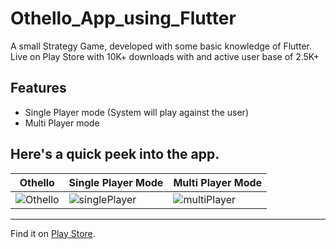# Othello_App_using_Flutter

A small Strategy Game, developed with some basic knowledge of Flutter. Live on Play Store with 10K+ downloads with and active user base of 2.5K+

## Features
* Single Player mode (System will play against the user)
* Multi Player mode

Here's a quick peek into the app.
------------------------------------
|Othello |Single Player Mode|Multi Player Mode|
|------------------|-----------------|----------|
|![Othello](https://lh3.googleusercontent.com/cKpp7FPzzYKwbQFMV5iLBXmN2-gpNfA4CbouCe7JKEogvEx0up8nikCbg03h-VqYg-E=w720-h310-rw)|![singlePlayer](https://lh3.googleusercontent.com/HTxV-xwxIlhQbdUikPS5mHZdkr8py1IVQTTiIyUgk-o1LZGf5FV92wZ9yrdLuaLqTA=w720-h310-rw)|![multiPlayer](https://lh3.googleusercontent.com/lThXNEIKqdmuJKKDJZ0aGNssLzn_5M36TuB4obraiap5y0FMYGZQRiP3eVXyGTYXcSQ=w720-h310-rw)|
-------------------------------------

Find it on [Play Store](https://play.google.com/store/apps/details?id=com.srikanth7785.othello).
